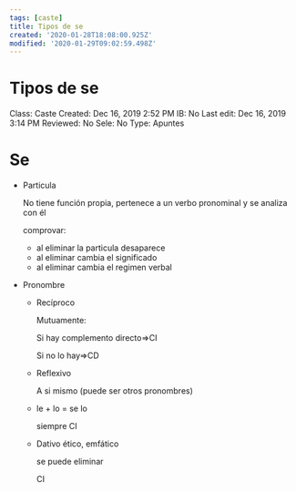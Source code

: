 ```yaml
---
tags: [caste]
title: Tipos de se
created: '2020-01-28T18:08:00.925Z'
modified: '2020-01-29T09:02:59.498Z'
---
```


# Tipos de se

Class: Caste
Created: Dec 16, 2019 2:52 PM
IB: No
Last edit: Dec 16, 2019 3:14 PM
Reviewed: No
Sele: No
Type: Apuntes

# Se

- Particula

    No tiene función propia, pertenece a un verbo pronominal y se analiza con él

    comprovar:

    - al eliminar la particula desaparece
    - al eliminar cambia el significado
    - al eliminar cambia el regimen verbal
- Pronombre
    - Recíproco

        Mutuamente:

        Si hay complemento directo⇒CI

        Si no lo hay⇒CD

    - Reflexivo

        A si mismo (puede ser otros  pronombres)

    - le + lo = se lo

        siempre CI

    - Dativo ético, emfático

        se puede eliminar

        CI
